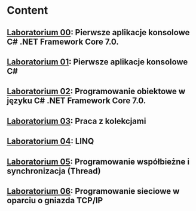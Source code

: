 # Content
## [Laboratorium 00](https://github.com/p4trvcja/CSharp_projects/tree/main/lab0): Pierwsze aplikacje konsolowe C# .NET Framework Core 7.0.
## [Laboratorium 01](https://github.com/p4trvcja/CSharp_projects/tree/main/lab1): Pierwsze aplikacje konsolowe C#
## [Laboratorium 02](https://github.com/p4trvcja/CSharp_projects/tree/main/lab2): Programowanie obiektowe w języku C# .NET Framework Core 7.0.
## [Laboratorium 03](https://github.com/p4trvcja/CSharp_projects/tree/main/lab3): Praca z kolekcjami
## [Laboratorium 04](https://github.com/p4trvcja/CSharp_projects/tree/main/lab4): LINQ
## [Laboratorium 05](https://github.com/p4trvcja/CSharp_projects/tree/main/lab5): Programowanie współbieżne i synchronizacja (Thread)
## [Laboratorium 06](https://github.com/p4trvcja/CSharp_projects/tree/main/lab6): Programowanie sieciowe w oparciu o gniazda TCP/IP
